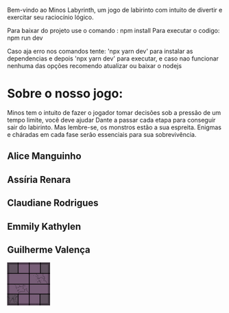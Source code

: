 Bem-vindo ao Minos Labyrinth, um jogo de labirinto com intuito de divertir e exercitar seu raciocínio lógico.

Para baixar do projeto use o comando : npm install
Para executar o codigo: npm run dev

Caso aja erro nos comandos tente: 'npx yarn dev' para instalar as dependencias e depois 'npx yarn dev' para executar, e caso nao funcionar nenhuma das opções recomendo atualizar ou baixar o nodejs

<h1>Sobre o nosso jogo:</h1>
Minos tem o intuito de fazer o jogador tomar decisões sob a pressão de um tempo limite, você deve ajudar Dante a passar cada etapa para conseguir sair do labirinto. Mas lembre-se, os monstros estão a sua espreita.
Enigmas e cháradas em cada fase serão essenciais para sua sobrevivência.

<h2> Alice Manguinho </h2>



<h2> Assíria Renara </h2> 



<h2> Claudiane Rodrigues </h2>



<h2> Emmily Kathylen </h2>



<h2> Guilherme Valença </h2>

<img src='/public/css/imagens/chao1.png' alt='qualquercoisa'>
